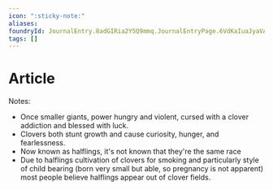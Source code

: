 ```yaml
---
icon: ":sticky-note:"
aliases: 
foundryId: JournalEntry.8adGIRia2Y5Q9mmq.JournalEntryPage.6VdKaIuaJyaVAO0j
tags: []
---
```


# Article
Notes:

*   Once smaller giants, power hungry and violent, cursed with a clover addiction and blessed with luck.
*   Clovers both stunt growth and cause curiosity, hunger, and fearlessness.
*   Now known as halflings, it's not known that they're the same race
*   Due to halflings cultivation of clovers for smoking and particularly style of child bearing (born very small but able, so pregnancy is not apparent) most people believe halflings appear out of clover fields.
